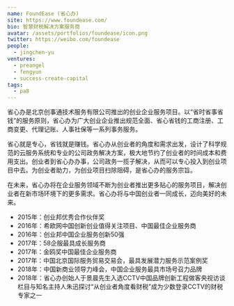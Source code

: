 ```yaml
---
name: FoundEase (省心办)
site: https://www.foundease.com/
bio: 智慧财税解决方案服务商
avatar: /assets/portfolios/foundease/icon.png
twitter: https://weibo.com/foundease
people:
  - jingchen-yu
ventures:
  - preangel
  - fengyun
  - success-create-capital
tags:
  - pa8
---
```


省心办是北京创事通技术服务有限公司推出的创业企业服务项目。以“省时省事省钱”的服务原则，省心办为广大创业企业推出规范全面、省心省钱的工商注册、工商变更、代理记账、人事社保等一系列事务服务。

省心就是专心，省钱就是赚钱。省心办从创业者的角度和需求出发，设计了科学规范的云服务系统和专业的公司政务解决方案，极大地节约了创业者的时间成本和费用支出。创业者到省心办办事，公司政务一揽子解决，从而可以专心投入到创业项目中去。为创业者助力，为创业项目扫除阻碍，是省心办的服务宗旨。 

在未来，省心办将在企业服务领域不断为创业者推出更多贴心的服务项目，解决创业者在新市场环境下的更多需求。省心办将与中国创业者一同成长，迈向美好的未来。

- 2015年：创业邦优秀合作伙伴奖
- 2016年：希欧网中国创新创业值得关注项目、中国最佳企业服务商
- 2016年：创业邦中国企业服务创新50强
- 2017年：58企服最具成长服务商
- 2017年：金鸥奖中国最佳企业服务商
- 2017年：中国北京国际服务贸易交易会，最具发展潜力服务示范案例奖
- 2018年：中国新商业领导力峰会，中国企业服务最具市场号召力品牌
- 2018年：省心办创始人于景晨先生入选CCTV中国品牌创新工程做客央视访谈栏目与知名主持人朱迅探讨“从创业者角度看财税”成为少数登录CCTV的财税专家之一
